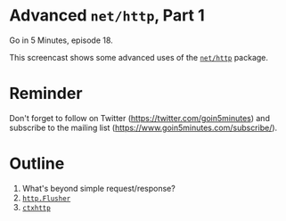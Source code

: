 # Advanced `net/http`, Part 1

Go in 5 Minutes, episode 18.

This screencast shows some advanced uses of the [`net/http`](https://godoc.org/net/http) package.

# Reminder

Don't forget to follow on Twitter (https://twitter.com/goin5minutes) and subscribe to the mailing list (https://www.goin5minutes.com/subscribe/).

# Outline

1. What's beyond simple request/response?
1. [`http.Flusher`](https://godoc.org/net/http#Flusher)
1. [`ctxhttp`](https://godoc.org/golang.org/x/net/context/ctxhttp)
